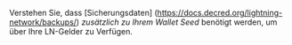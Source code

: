 Verstehen Sie, dass [Sicherungsdaten] (https://docs.decred.org/lightning-network/backups/) _zusätzlich zu Ihrem Wallet Seed_ benötigt werden, um über Ihre LN-Gelder zu Verfügen.
